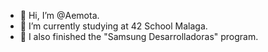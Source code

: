 - 👋 Hi, I’m @Aemota.
- 🌱 I’m currently studying at 42 School Malaga.
- 🎈 I also finished the "Samsung Desarrolladoras" program.

<!---
Aemota/Aemota is a ✨ special ✨ repository because its `README.md` (this file) appears on your GitHub profile.
You can click the Preview link to take a look at your changes.
--->
